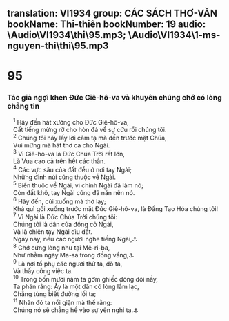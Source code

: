 translation: VI1934
group: CÁC SÁCH THƠ-VĂN
bookName: Thi-thiên 
bookNumber: 19
audio: \Audio\VI1934\thi\95.mp3; \Audio\VI1934\1-ms-nguyen-thi\thi\95.mp3
-------

<div class="title"><h1>95</h1><h3>Tác giả ngợi khen Đức Giê-hô-va và khuyên chúng chớ có lòng chẳng tin</h3></div>
<span class="verse thi_95_1"> <sup>1</sup> Hãy đến hát xướng cho Đức Giê-hô-va, <br/> Cất tiếng mừng rỡ cho hòn đá về sự cứu rỗi chúng tôi. <br/></span>
<span class="verse thi_95_2"> <sup>2</sup> Chúng tôi hãy lấy lời cảm tạ mà đến trước mặt Chúa, <br/> Vui mừng mà hát thơ ca cho Ngài. <br/></span>
<span class="verse thi_95_3"> <sup>3</sup> Vì Giê-hô-va là Đức Chúa Trời rất lớn, <br/> Là Vua cao cả trên hết các thần. <br/></span>
<span class="verse thi_95_4"> <sup>4</sup> Các vực sâu của đất đều ở nơi tay Ngài; <br/> Những đỉnh núi cũng thuộc về Ngài. <br/></span>
<span class="verse thi_95_5"> <sup>5</sup> Biển thuộc về Ngài, vì chính Ngài đã làm nó; <br/> Còn đất khô, tay Ngài cũng đã nắn nên nó. <br/></span>
<span class="verse thi_95_6"> <sup>6</sup> Hãy đến, cúi xuống mà thờ lạy; <br/> Khá quì gối xuống trước mặt Đức Giê-hô-va, là Đấng Tạo Hóa chúng tôi! <br/></span>
<span class="verse thi_95_7"> <sup>7</sup> Vì Ngài là Đức Chúa Trời chúng tôi: <br/> Chúng tôi là dân của đồng cỏ Ngài, <br/> Và là chiên tay Ngài dìu dắt. <br/> Ngày nay, nếu các ngươi nghe tiếng Ngài,<a data-toggle="tooltip" data-placement="bottom" title="He 3:7-11,15; 4:7">⚓</a><br/></span>
<span class="verse thi_95_8"> <sup>8</sup> Chớ cứng lòng như tại Mê-ri-ba, <br/> Như nhằm ngày Ma-sa trong đồng vắng,<a data-toggle="tooltip" data-placement="bottom" title="Xu 17:1-7; Dan 20:2-13">⚓</a><br/></span>
<span class="verse thi_95_9"> <sup>9</sup> Là nơi tổ phụ các ngươi thử ta, dò ta, <br/> Và thấy công việc ta. <br/></span>
<span class="verse thi_95_10"> <sup>10</sup> Trong bốn mươi năm ta gớm ghiếc dòng dõi nầy, <br/> Ta phán rằng: Ấy là một dân có lòng lầm lạc, <br/> Chẳng từng biết đường lối ta; <br/></span>
<span class="verse thi_95_11"> <sup>11</sup> Nhân đó ta nổi giận mà thề rằng: <br/> Chúng nó sẽ chẳng hề vào sự yên nghỉ ta.<a data-toggle="tooltip" data-placement="bottom" title="Dan 14:20-23; Phu 1:34-36; 12:9-10; He 4:3,5">⚓</a><br/></span>
